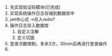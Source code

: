 1. 先实现验证码模块(已完成)
2. 实现系统操作日志存储到数据库中
3. jwt中心式 ->存入redis?
4. 操作日志存入数据库
    1. 自定义注解
    2. 定义切面 
5. 登录次数限制，多余3次，30min后再进行登录操作
6. 